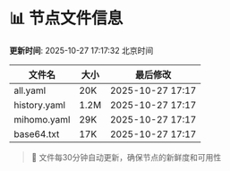 # 📊 节点文件信息

**更新时间**: 2025-10-27 17:17:32 北京时间

| 文件名 | 大小 | 最后修改 |
|--------|------|----------|
| all.yaml | 20K | 2025-10-27 17:17 |
| history.yaml | 1.2M | 2025-10-27 17:17 |
| mihomo.yaml | 29K | 2025-10-27 17:17 |
| base64.txt | 17K | 2025-10-27 17:17 |

> 🔄 文件每30分钟自动更新，确保节点的新鲜度和可用性
